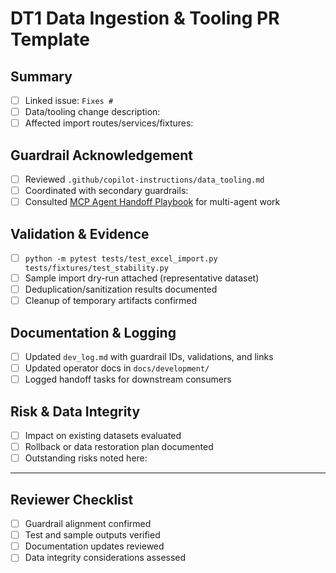 # DT1 Data Ingestion & Tooling PR Template

## Summary

- [ ] Linked issue: `Fixes #`
- [ ] Data/tooling change description:
- [ ] Affected import routes/services/fixtures:

## Guardrail Acknowledgement

- [ ] Reviewed `.github/copilot-instructions/data_tooling.md`
- [ ] Coordinated with secondary guardrails: <!-- e.g., B1, T1, DOC1 -->
- [ ] Consulted [MCP Agent Handoff Playbook](../../docs/development/mcp_agent_handoff.md) for multi-agent work

## Validation & Evidence

- [ ] `python -m pytest tests/test_excel_import.py tests/fixtures/test_stability.py`
- [ ] Sample import dry-run attached (representative dataset)
- [ ] Deduplication/sanitization results documented
- [ ] Cleanup of temporary artifacts confirmed

## Documentation & Logging

- [ ] Updated `dev_log.md` with guardrail IDs, validations, and links
- [ ] Updated operator docs in `docs/development/`
- [ ] Logged handoff tasks for downstream consumers

## Risk & Data Integrity

- [ ] Impact on existing datasets evaluated
- [ ] Rollback or data restoration plan documented
- [ ] Outstanding risks noted here:

---

## Reviewer Checklist

- [ ] Guardrail alignment confirmed
- [ ] Test and sample outputs verified
- [ ] Documentation updates reviewed
- [ ] Data integrity considerations assessed
